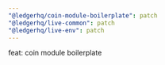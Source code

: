 ```yaml
---
"@ledgerhq/coin-module-boilerplate": patch
"@ledgerhq/live-common": patch
"@ledgerhq/live-env": patch
---
```


feat: coin module boilerplate
